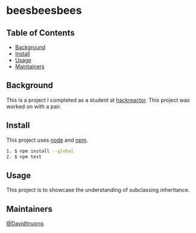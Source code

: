 # beesbeesbees

## Table of Contents

- [Background](#background)
- [Install](#install)
- [Usage](#usage)
- [Maintainers](#maintainers)

## Background

This is a project I completed as a student at [hackreactor](http://hackreactor.com). This project was worked on with a pair.

## Install

This project uses [node](http://nodejs.org) and [npm](https://npmjs.com).

```sh
1. $ npm install --global
2. $ npm test

```

## Usage

This project is to showcase the understanding of subclassing inheritance.



## Maintainers

[@Davidltruong](https://github.com/davidltruong).